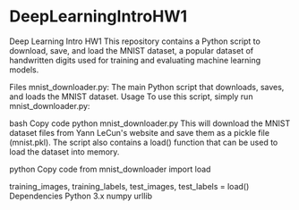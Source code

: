 # DeepLearningIntroHW1

Deep Learning Intro HW1
This repository contains a Python script to download, save, and load the MNIST dataset, a popular dataset of handwritten digits used for training and evaluating machine learning models.

Files
mnist_downloader.py: The main Python script that downloads, saves, and loads the MNIST dataset.
Usage
To use this script, simply run mnist_downloader.py:

bash
Copy code
python mnist_downloader.py
This will download the MNIST dataset files from Yann LeCun's website and save them as a pickle file (mnist.pkl). The script also contains a load() function that can be used to load the dataset into memory.

python
Copy code
from mnist_downloader import load

training_images, training_labels, test_images, test_labels = load()
Dependencies
Python 3.x
numpy
urllib
